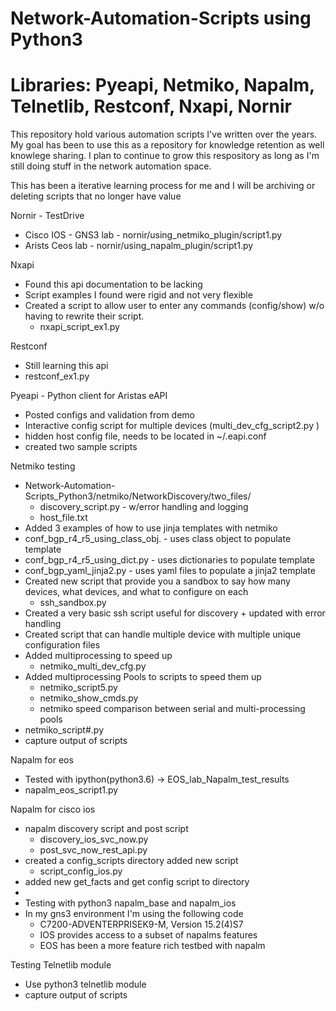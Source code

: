 # Network-Automation-Scripts using Python3
# Libraries: Pyeapi, Netmiko, Napalm, Telnetlib, Restconf, Nxapi, Nornir
This repository hold various automation scripts I've written over the years. 
My goal has been to use this as a repository for knowledge retention as well knowlege sharing.
I plan to continue to grow this respository as long as I'm still doing stuff in the network automation space.

This has been a iterative learning process for me and I will be archiving or deleting scripts that no longer have value

Nornir - TestDrive
- Cisco IOS - GNS3 lab - nornir/using_netmiko_plugin/script1.py
- Arists Ceos lab - nornir/using_napalm_plugin/script1.py 


Nxapi
- Found this api documentation to be lacking
- Script examples I found were rigid and not very flexible
- Created a script to allow user to enter any commands (config/show) w/o having to rewrite their script.
  - nxapi_script_ex1.py

Restconf
- Still learning this api
- restconf_ex1.py

Pyeapi - Python client for Aristas eAPI
 - Posted configs and validation from demo
 - Interactive config script for multiple devices (multi_dev_cfg_script2.py )
 - hidden host config file, needs to be located in ~/.eapi.conf
 - created two sample scripts

Netmiko testing
- Network-Automation-Scripts_Python3/netmiko/NetworkDiscovery/two_files/
  - discovery_script.py - w/error handling and logging
  - host_file.txt
- Added 3 examples of how to use jinja templates with netmiko
 - conf_bgp_r4_r5_using_class_obj. - uses class object to populate template
 - conf_bgp_r4_r5_using_dict.py - uses dictionaries to populate template
 - conf_bgp_yaml_jinja2.py - uses yaml files to populate a jinja2 template
- Created new script that provide you a sandbox to say how many devices, what devices, and what to configure on each
    - ssh_sandbox.py
- Created a very basic ssh script useful for discovery + updated with error handling
- Created script that can handle multiple device with multiple unique configuration files
- Added multiprocessing to speed up
    - netmiko_multi_dev_cfg.py
- Added multiprocessing Pools to scripts to speed them up
    - netmiko_script5.py
    - netmiko_show_cmds.py
    - netmiko speed comparison between serial and multi-processing pools
- netmiko_script#.py
- capture output of scripts

Napalm for eos
- Tested with ipython(python3.6) -> EOS_lab_Napalm_test_results
- napalm_eos_script1.py

Napalm for cisco ios
- napalm discovery script and post script
    - discovery_ios_svc_now.py
    - post_svc_now_rest_api.py
- created a config_scripts directory added new script
  - script_config_ios.py
- added new get_facts and get config script to directory
- 
- Testing with python3 napalm_base and napalm_ios
- In my gns3 environment I'm using the following code
    - C7200-ADVENTERPRISEK9-M, Version 15.2(4)S7
    - IOS provides access to a subset of napalms features
    - EOS has been a more feature rich testbed with napalm

Testing Telnetlib module
- Use python3 telnetlib module
- capture output of scripts



